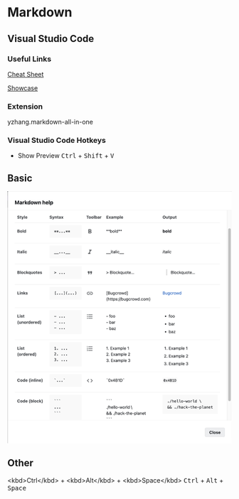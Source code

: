 # Markdown


## Visual Studio Code

### Useful Links

[Cheat Sheet](https://www.markdownguide.org/cheat-sheet)

[Showcase](https://demo.flatnotes.io/note/Markdown%20Showcase)



### Extension
yzhang.markdown-all-in-one

### Visual Studio Code Hotkeys 

- Show Preview <kbd>Ctrl</kbd> + <kbd>Shift</kbd> + <kbd>V</kbd>


## Basic 

![basic](basic.png)

## Other

\<kbd>Ctrl\</kbd> + \<kbd>Alt\</kbd> + \<kbd>Space\</kbd>
<kbd>Ctrl</kbd> + <kbd>Alt</kbd> + <kbd>Space</kbd>



